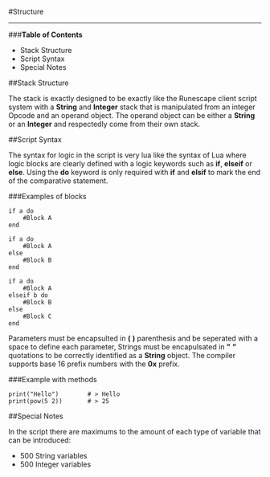 #Structure
***

###**Table of Contents**

*  Stack Structure
*  Script Syntax
*  Special Notes

##Stack Structure

The stack is exactly designed to be exactly like the Runescape client script system with a **String** and **Integer** 
stack that is manipulated from an integer Opcode and an operand object. The operand object can be either
a **String** or an **Integer** and respectedly come from their own stack.

##Script Syntax

The syntax for logic in the script is very lua like the syntax of Lua where logic blocks are clearly defined with a
logic keywords such as **if**, **elseif** or **else**. Using the **do** keyword is only required with **if**
and **elsif** to mark the end of the comparative statement.

###Examples of blocks

```
if a do
    #Block A
end

if a do
    #Block A
else 
    #Block B
end

if a do
    #Block A
elseif b do
    #Block B
else
    #Block C
end
```

Parameters must be encapsulted in **(** **)** parenthesis and be seperated with a space to define each parameter, 
Strings must be encapulsated in **"** **"** quotations to be correctly identified as a **String** object. The compiler
supports base 16 prefix numbers with the **0x** prefix.

###Example with methods 

```
print("Hello")        # > Hello
print(pow(5 2))       # > 25
```

##Special Notes

In the script there are maximums to the amount of each type of variable that can be introduced:

* 500 String variables
* 500 Integer variables